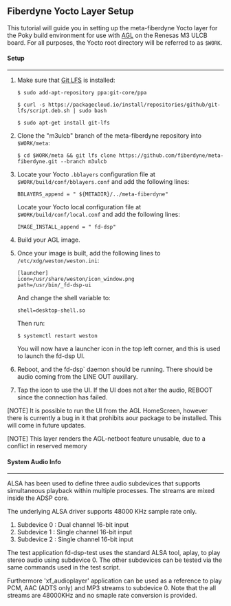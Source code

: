 ## Fiberdyne Yocto Layer Setup
This tutorial will guide you in setting up the meta-fiberdyne Yocto layer for the Poky 
build environment for use with [AGL](https://www.automotivelinux.org/) on the Renesas M3 ULCB board.
For all purposes, the Yocto root directory will be referred to as ``$WORK``.

#### Setup
------
1. Make sure that [Git LFS](https://git-lfs.github.com/) is installed:

   ```
   $ sudo add-apt-repository ppa:git-core/ppa
   ```
   ```
   $ curl -s https://packagecloud.io/install/repositories/github/git-lfs/script.deb.sh | sudo bash
   ```
   ```
   $ sudo apt-get install git-lfs
   ```
   
2. Clone the "m3ulcb" branch of the meta-fiberdyne repository into `$WORK/meta`:
   ```
   $ cd $WORK/meta && git lfs clone https://github.com/fiberdyne/meta-fiberdyne.git --branch m3ulcb
   ```
3. Locate your Yocto `.bblayers` configuration file at `$WORK/build/conf/bblayers.conf` and add the following lines:
   ```
   BBLAYERS_append = " ${METADIR}/../meta-fiberdyne"
   ```
   Locate your Yocto local configuration file at `$WORK/build/conf/local.conf` and add the following lines:
   ```
   IMAGE_INSTALL_append = " fd-dsp"
   ```
4. Build your AGL image.
5. Once your image is built, add the following lines to `/etc/xdg/weston/weston.ini`:
   ```
   [launcher]
   icon=/usr/share/weston/icon_window.png
   path=/usr/bin/_fd-dsp-ui
   ```
   And change the shell variable to:
   ```
   shell=desktop-shell.so
   ```
   Then run:
   ```
   $ systemctl restart weston
   ```

   You will now have a launcher icon in the top left corner, and this is used to launch the fd-dsp UI.

6. Reboot, and the fd-dsp` daemon should be running. There should be audio coming from the LINE OUT auxillary.

7. Tap the icon to use the UI. If the UI does not alter the audio, REBOOT since the connection has failed.

[NOTE]
  It is possible to run the UI from the AGL HomeScreen, however there is currently a bug in it that prohibits
  aour package to be installed.  This will come in future updates.
  
[NOTE]
  This layer renders the AGL-netboot feature unusable, due to a conflict in reserved memory

#### System Audio Info
-------------------------------------------------------------------------------------------
ALSA has been used to define three audio subdevices that supports simultaneous playback 
within multiple processes. 
The streams are mixed inside the ADSP core. 

The underlying ALSA driver supports 48000 KHz sample rate only.

1. Subdevice 0 :     Dual channel 16-bit input
2. Subdevice 1 :     Single channel 16-bit input
3. Subdevice 2 :     Single channel 16-bit input 

The test application fd-dsp-test uses the standard ALSA tool, aplay, to play stereo
audio using subdevice 0. 
The other subdevices can be tested via the same commands used in the test script. 


Furthermore 'xf_audioplayer' application can be used as a reference to play PCM, AAC (ADTS only) and MP3 streams to subdevice 0.
Note that the all streams are 48000KHz and no smaple rate conversion is provided.
